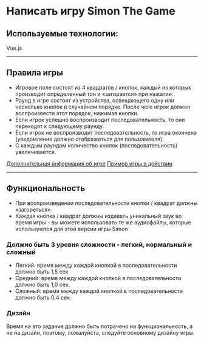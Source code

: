 # Написать игру Simon The Game

## Используемые технологии:
Vue.js

***

## Правила игры
- Игровое поле состоят из 4 квадратов / кнопок, каждый из которых производит определенный тон и
«загорается» при нажатии.
- Раунд в игре состоит из устройства, освещающего одну или несколько кнопок в случайном порядке. После чего игрок должен воспроизвести этот порядок, нажимая кнопки.
- Если игрок успешно воспроизводит последовательность, то они переходят к следующему раунду.
- Если игрок не воспроизводит последовательность, то игра окончена (уведомление должно
отображаться для пользователя).
- С каждым раундом количество кнопок (последовательность) увеличивается.

[Дополнительная информация об игре](https://en.wikipedia.org/wiki/Simon_(game))
[Пример игры в действии](http://www.kellyking.me/projects/simon/)

***
## Функциональность
- При воспроизведении последовательности кнопки / квадрат должны «загореться».
- Каждая кнопка / квадрат должны издавать уникальный звук во время игры - вы можете использовать
те же аудиофайлы, которые используются для этой версии игры Simon

### Должно быть 3 уровня сложности - легкий, нормальный и сложный
- Легкий: время между каждой кнопкой в последовательности должно быть 1,5 сек
- Средний: время между каждой кнопкой в последовательности должно быть 1,0 сек.
- Сложный: время между каждой кнопкой в последовательности должно быть 0,4 сек.

### Дизайн
Время на это задание должно быть потрачено на функциональность, а не на дизайн, поэтому, пожалуйста,
следуйте основному дизайну игры.